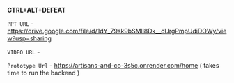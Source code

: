 **CTRL+ALT+DEFEAT**

`PPT URL` - https://drive.google.com/file/d/1dY_79sk9bSMll8Dk__cUrgPmpUdiDOWy/view?usp=sharing

`VIDEO URL` - 


`Prototype Url` - https://artisans-and-co-3s5c.onrender.com/home ( takes time to run the backend )

